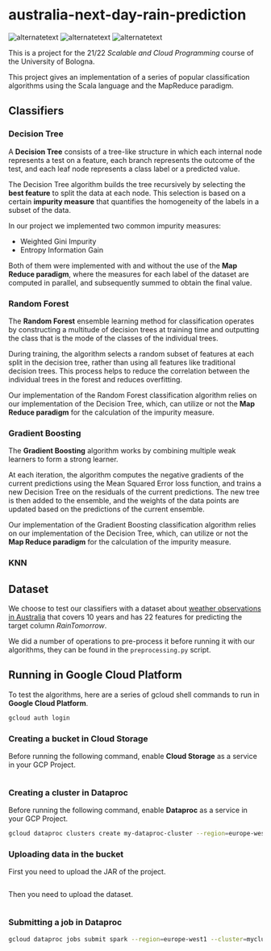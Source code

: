 # australia-next-day-rain-prediction
<p>
  <img src="https://img.shields.io/badge/Scala-3.2.1-red" alt="alternatetext">
  <img src="https://img.shields.io/badge/Spark-3.2.1-orange" alt="alternatetext">
  <img src="https://img.shields.io/badge/jdk-17.0.5-green" alt="alternatetext">
</p>

This is a project for the 21/22 *Scalable and Cloud Programming* course of the University of Bologna.

This project gives an implementation of a series of popular classification algorithms using the Scala language and the MapReduce paradigm.

## Classifiers
### Decision Tree
A **Decision Tree** consists of a tree-like structure in which each internal node represents a test on a feature, each branch represents the outcome of the test, and each leaf node represents a class label or a predicted value. 

The Decision Tree algorithm builds the tree recursively by selecting the **best feature** to split the data at each node. This selection is based on a certain **impurity measure** that quantifies the homogeneity of the labels in a subset of the data.

In our project we implemented two common impurity measures: 
* Weighted Gini Impurity
* Entropy Information Gain

Both of them were implemented with and without the use of the **Map Reduce paradigm**, where the measures for each label of the dataset are computed in parallel, and subsequently summed to obtain the final value.

### Random Forest
The **Random Forest** ensemble learning method for classification operates by constructing a multitude of decision trees at training time and outputting the class that is the mode of the classes of the individual trees.

During training, the algorithm selects a random subset of features at each split in the decision tree, rather than using all features like traditional decision trees. This process helps to reduce the correlation between the individual trees in the forest and reduces overfitting.

Our implementation of the Random Forest classification algorithm relies on our implementation of the Decision Tree, which, can utilize or not the **Map Reduce paradigm** for the calculation of the impurity measure.

### Gradient Boosting
The **Gradient Boosting** algorithm works by combining multiple weak learners  to form a strong learner.

At each iteration, the algorithm computes the negative gradients of the current predictions using the Mean Squared Error loss function, and trains a new Decision Tree on the residuals of the current predictions. The new tree is then added to the ensemble, and the weights of the data points are updated based on the predictions of the current ensemble. 



Our implementation of the Gradient Boosting classification algorithm relies on our implementation of the Decision Tree, which, can utilize or not the **Map Reduce paradigm** for the calculation of the impurity measure.

### KNN

## Dataset
We choose to test our classifiers with a dataset about [weather observations in Australia](https://www.kaggle.com/datasets/jsphyg/weather-dataset-rattle-package) that covers 10 years and has 22 features for predicting the target column *RainTomorrow*.

We did a number of operations to pre-process it before running it with our algorithms, they can be found in the `preprocessing.py` script.

## Running in Google Cloud Platform
To test the algorithms, here are a series of gcloud shell commands to run in **Google Cloud Platform**.
```bash
gcloud auth login
```
### Creating a bucket in Cloud Storage
Before running the following command, enable **Cloud Storage** as a service in your GCP Project.
```bash
```

### Creating a cluster in Dataproc
Before running the following command, enable **Dataproc** as a service in your GCP Project.
```bash
gcloud dataproc clusters create my-dataproc-cluster --region=europe-west1  --num-workers=2 --worker-machine-type=n1-standard-2 --image-version=2.1-debian11
```

### Uploading data in the bucket
First you need to upload the JAR of the project.
```bash
```
Then you need to upload the dataset.
```bash
```

### Submitting a job in Dataproc
```bash
gcloud dataproc jobs submit spark --region=europe-west1 --cluster=mycluster --class=it.unibo.andrp.Main --jars=gs://bucket-weather-australian/australia-next-day-rain-prediction_3-0.1.0-SNAPSHOT.jar
```
